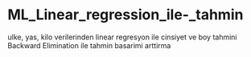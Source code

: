 # ML_Linear_regression_ile-_tahmin
 ulke, yas, kilo verilerinden linear regresyon ile cinsiyet ve boy tahmini Backward Elimination ile tahmin basarimi arttirma

